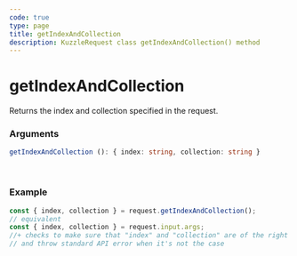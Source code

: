 ```yaml
---
code: true
type: page
title: getIndexAndCollection
description: KuzzleRequest class getIndexAndCollection() method
---
```


# getIndexAndCollection

<SinceBadge version="2.11.0" />

Returns the index and collection specified in the request.

### Arguments

```ts
getIndexAndCollection (): { index: string, collection: string }
```

</br>

### Example

```ts
const { index, collection } = request.getIndexAndCollection();
// equivalent
const { index, collection } = request.input.args;
//+ checks to make sure that "index" and "collection" are of the right type
// and throw standard API error when it's not the case
```

